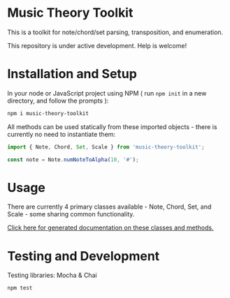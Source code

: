 # Music Theory Toolkit

This is a toolkit for note/chord/set parsing, transposition, and enumeration.

This repository is under active development. Help is welcome!

# Installation and Setup

In your node or JavaScript project using NPM ( run `npm init` in a new directory, and follow the prompts ):

```bash
npm i music-theory-toolkit
```

All methods can be used statically from these imported objects - there is currently no need to instantiate them:

```javascript
import { Note, Chord, Set, Scale } from 'music-theory-toolkit';

const note = Note.numNoteToAlpha(10, '#');
```

# Usage

There are currently 4 primary classes available - Note, Chord, Set, and Scale - some sharing common functionality.

[Click here for generated documentation on these classes and methods.](docs/models.md)

# Testing and Development

Testing libraries: Mocha & Chai

    npm test

